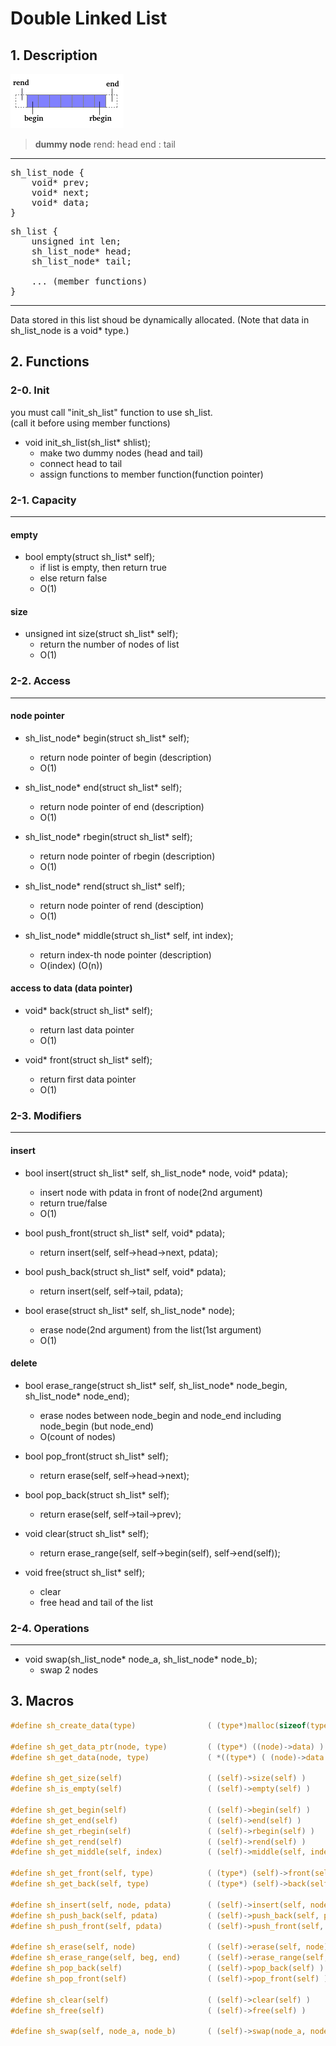# Double Linked List

## 1. Description

![list-description](/images/list-description.png "list-description")

> **dummy node**
>   rend: head
>   end : tail

---

<pre>
sh_list_node {
    void* prev;
    void* next;
    void* data;
}
</pre>

<pre>
sh_list {
    unsigned int len;
    sh_list_node* head;
    sh_list_node* tail;

    ... (member functions)
}
</pre>

---

Data stored in this list shoud be dynamically allocated.
(Note that data in sh_list_node is a void* type.)

## 2. Functions

### 2-0. Init
you must call "init_sh_list" function to use sh_list.  
(call it before using member functions)

- void init_sh_list(sh_list* shlist);
    + make two dummy nodes (head and tail)
    + connect head to tail
    + assign functions to member function(function pointer)


### 2-1. Capacity
---
#### empty
- bool empty(struct sh_list\* self);
	+ if list is empty, then return true
	+ else return false
    + O(1)

#### size
- unsigned int size(struct sh_list\* self);
	+ return the number of nodes of list
    + O(1)

### 2-2. Access
---
#### node pointer
- sh_list_node\* begin(struct sh_list\* self);
    + return node pointer of begin  (description)
    + O(1)

- sh_list_node\* end(struct sh_list\* self);
    + return node pointer of end  (description)
    + O(1)

- sh_list_node\* rbegin(struct sh_list\* self);
    + return node pointer of rbegin  (description)
    + O(1)
    
- sh_list_node\* rend(struct sh_list\* self);
    + return node pointer of rend  (desciption)
    + O(1)

- sh_list_node\* middle(struct sh_list\* self, int index);
    + return index-th node pointer  (description)
    + O(index) (O(n))

#### access to data (data pointer)
- void\* back(struct sh_list\* self);
    + return last data pointer
    + O(1)

- void\* front(struct sh_list\* self);
    + return first data pointer
    + O(1)

### 2-3. Modifiers
---
#### insert
- bool insert(struct sh_list\* self, sh_list_node\* node, void\* pdata);
    + insert node with pdata in front of node(2nd argument)
    + return true/false
    + O(1)
  
- bool push_front(struct sh_list\* self, void\* pdata);
    + return insert(self, self->head->next, pdata);
  
- bool push_back(struct sh_list\* self, void\* pdata);
    + return insert(self, self->tail, pdata);

- bool erase(struct sh_list\* self, sh_list_node\* node);
    + erase node(2nd argument) from the list(1st argument)
    + O(1)

#### delete
- bool erase_range(struct sh_list\* self, sh_list_node\* node_begin, sh_list_node\* node_end);
    + erase nodes between node_begin and node_end including node_begin (but node_end)
    + O(count of nodes)

- bool pop_front(struct sh_list\* self);
    + return erase(self, self->head->next);

- bool pop_back(struct sh_list\* self);
    + return erase(self, self->tail->prev);

- void clear(struct sh_list\* self);
    + return erase_range(self, self->begin(self), self->end(self));

- void free(struct sh_list\* self);
    + clear
    + free head and tail of the list

### 2-4. Operations
---
- void swap(sh_list_node* node_a, sh_list_node* node_b);
    + swap 2 nodes

## 3. Macros

```c
#define sh_create_data(type)                ( (type*)malloc(sizeof(type)) )

#define sh_get_data_ptr(node, type)         ( (type*) ((node)->data) )
#define sh_get_data(node, type)             ( *((type*) ( (node)->data )) )

#define sh_get_size(self)                   ( (self)->size(self) )
#define sh_is_empty(self)                   ( (self)->empty(self) )

#define sh_get_begin(self)                  ( (self)->begin(self) )
#define sh_get_end(self)                    ( (self)->end(self) )
#define sh_get_rbegin(self)                 ( (self)->rbegin(self) )
#define sh_get_rend(self)                   ( (self)->rend(self) )
#define sh_get_middle(self, index)          ( (self)->middle(self, index) )

#define sh_get_front(self, type)            ( (type*) (self)->front(self) )
#define sh_get_back(self, type)             ( (type*) (self)->back(self) )

#define sh_insert(self, node, pdata)        ( (self)->insert(self, node, pdata) )
#define sh_push_back(self, pdata)           ( (self)->push_back(self, pdata) )
#define sh_push_front(self, pdata)          ( (self)->push_front(self, pdata) )

#define sh_erase(self, node)                ( (self)->erase(self, node) )
#define sh_erase_range(self, beg, end)      ( (self)->erase_range(self, beg, end) )
#define sh_pop_back(self)                   ( (self)->pop_back(self) ) 
#define sh_pop_front(self)                  ( (self)->pop_front(self) )

#define sh_clear(self)                      ( (self)->clear(self) )
#define sh_free(self)                       ( (self)->free(self) )

#define sh_swap(self, node_a, node_b)       ( (self)->swap(node_a, node_b) )
```
